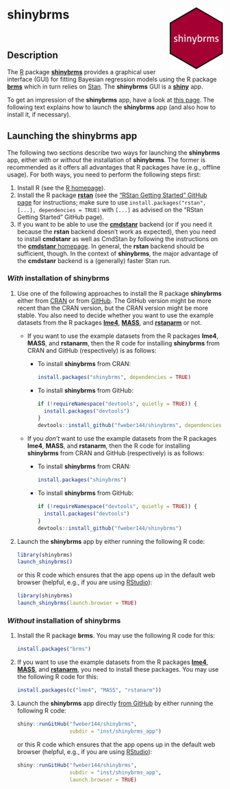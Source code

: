 
# **shinybrms** <img src="man/figures/logo.svg" width="124px" height="144px" align="right" />

<br>

## Description

The [R](https://www.R-project.org/) package
[**shinybrms**](https://fweber144.github.io/shinybrms/) provides a
graphical user interface (GUI) for fitting Bayesian regression models
using the R package [**brms**](https://paul-buerkner.github.io/brms/)
which in turn relies on [Stan](https://mc-stan.org/). The **shinybrms**
GUI is a [**shiny**](https://shiny.rstudio.com/) app.

To get an impression of the **shinybrms** app, have a look at [this
page](https://fweber144.github.io/shinybrms/articles/shinybrms.html).
The following text explains how to launch the **shinybrms** app (and
also how to install it, if necessary).

## Launching the **shinybrms** app

The following two sections describe two ways for launching the
**shinybrms** app, either *with* or *without* the installation of
**shinybrms**. The former is recommended as it offers all advantages
that R packages have (e.g., offline usage). For both ways, you need to
perform the following steps first:

1.  Install R (see the [R homepage](https://www.R-project.org/)).
2.  Install the R package [**rstan**](https://mc-stan.org/rstan/) (see
    the [“RStan Getting Started” GitHub
    page](https://github.com/stan-dev/rstan/wiki/RStan-Getting-Started)
    for instructions; make sure to use
    `install.packages("rstan", [...], dependencies = TRUE)` with `[...]`
    as advised on the “RStan Getting Started” GitHub page).
3.  If you want to be able to use the
    [**cmdstanr**](https://mc-stan.org/cmdstanr/) backend (or if you
    need it because the **rstan** backend doesn’t work as expected),
    then you need to install **cmdstanr** as well as CmdStan by
    following the instructions on the [**cmdstanr**
    homepage](https://mc-stan.org/cmdstanr/). In general, the **rstan**
    backend should be sufficient, though. In the context of
    **shinybrms**, the major advantage of the **cmdstanr** backend is a
    (generally) faster Stan run.

### *With* installation of **shinybrms**

1.  Use one of the following approaches to install the R package
    **shinybrms** either from
    [CRAN](https://CRAN.R-project.org/package=shinybrms) or from
    [GitHub](https://github.com/fweber144/shinybrms). The GitHub version
    might be more recent than the CRAN version, but the CRAN version
    might be more stable. You also need to decide whether you want to
    use the example datasets from the R packages
    [**lme4**](https://CRAN.R-project.org/package=lme4),
    [**MASS**](https://CRAN.R-project.org/package=MASS), and
    [**rstanarm**](https://mc-stan.org/rstanarm/) or not.

    -   If you want to use the example datasets from the R packages
        **lme4**, **MASS**, and **rstanarm**, then the R code for
        installing **shinybrms** from CRAN and GitHub (respectively) is
        as follows:
        -   To install **shinybrms** from CRAN:

            ``` r
            install.packages("shinybrms", dependencies = TRUE)
            ```

        -   To install **shinybrms** from GitHub:

            ``` r
            if (!requireNamespace("devtools", quietly = TRUE)) {
              install.packages("devtools")
            }
            devtools::install_github("fweber144/shinybrms", dependencies = TRUE)
            ```
    -   If you *don’t* want to use the example datasets from the R
        packages **lme4**, **MASS**, and **rstanarm**, then the R code
        for installing **shinybrms** from CRAN and GitHub (respectively)
        is as follows:
        -   To install **shinybrms** from CRAN:

            ``` r
            install.packages("shinybrms")
            ```

        -   To install **shinybrms** from GitHub:

            ``` r
            if (!requireNamespace("devtools", quietly = TRUE)) {
              install.packages("devtools")
            }
            devtools::install_github("fweber144/shinybrms")
            ```

2.  Launch the **shinybrms** app by either running the following R code:

    ``` r
    library(shinybrms)
    launch_shinybrms()
    ```

    or this R code which ensures that the app opens up in the default
    web browser (helpful, e.g., if you are using
    [RStudio](https://www.rstudio.com/)):

    ``` r
    library(shinybrms)
    launch_shinybrms(launch.browser = TRUE)
    ```

### *Without* installation of **shinybrms**

1.  Install the R package **brms**. You may use the following R code for
    this:

    ``` r
    install.packages("brms")
    ```

2.  If you want to use the example datasets from the R packages
    [**lme4**](https://CRAN.R-project.org/package=lme4),
    [**MASS**](https://CRAN.R-project.org/package=MASS), and
    [**rstanarm**](https://mc-stan.org/rstanarm/), you need to install
    these packages. You may use the following R code for this:

    ``` r
    install.packages(c("lme4", "MASS", "rstanarm"))
    ```

3.  Launch the **shinybrms** app directly [from
    GitHub](https://github.com/fweber144/shinybrms/tree/master/inst/shinybrms_app)
    by either running the following R code:

    ``` r
    shiny::runGitHub("fweber144/shinybrms",
                     subdir = "inst/shinybrms_app")
    ```

    or this R code which ensures that the app opens up in the default
    web browser (helpful, e.g., if you are using
    [RStudio](https://www.rstudio.com/)):

    ``` r
    shiny::runGitHub("fweber144/shinybrms",
                     subdir = "inst/shinybrms_app",
                     launch.browser = TRUE)
    ```
